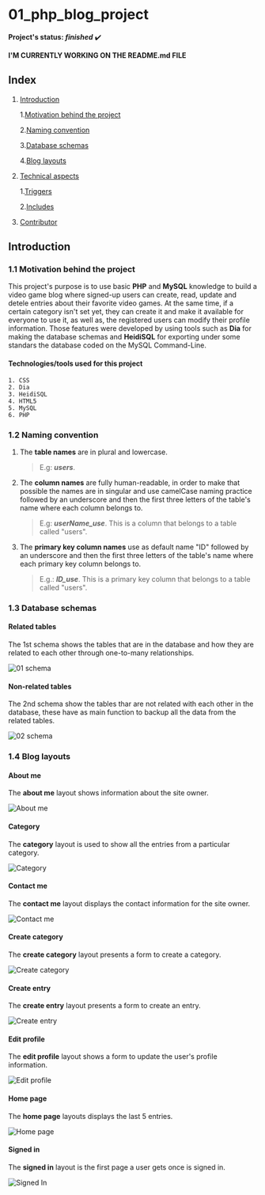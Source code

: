 # 01_php_blog_project

__Project's status: *finished*__ :heavy_check_mark:

__I'M CURRENTLY WORKING ON THE README.md FILE__
## Index

1. [Introduction](#1-Introduction)

	1.[Motivation behind the project](#11-Motivation-behind-the-project)

	2.[Naming convention](#12-Naming-convention)

	3.[Database schemas](#13-Database-schemas )

	4.[Blog layouts](#14-Blog-layouts)

1. [Technical aspects](#2-Technical-aspects)

	1.[Triggers](#21-Triggers)

	2.[Includes](#22-Includes)

1. [Contributor](#3-Contributor)

## Introduction

### 1.1 Motivation behind the project 

This project's purpose is to use basic __PHP__ and __MySQL__ knowledge to build a video game blog where signed-up users can create, read, update and detele entries about their favorite video games. At the same time, if a certain category isn't set yet, they can create it and make it available for everyone to use it, as well as, the registered users can modify their profile information. Those features were developed by using tools such as __Dia__ for making the database schemas and __HeidiSQL__ for exporting under some standars the database coded on the MySQL Command-Line.

#### Technologies/tools used for this project
	
	1. CSS
	2. Dia
	3. HeidiSQL
	4. HTML5
	5. MySQL
	6. PHP 


### 1.2 Naming convention

1. The __table names__ are in plural and lowercase. 
	
	>E.g: *__users__*.

1. The __column names__ are fully human-readable, in order to make that possible the names are in singular and use camelCase naming practice followed by an underscore and then the first three letters of the table's name where each column belongs to. 
	
	>E.g: *__userName_use__*. This is a column that belongs to a table called "users".

1. The __primary key column names__ use as default name "ID" followed by an underscore and then the first three letters of the table's name where each primary key column belongs to.

	>E.g.: *__ID_use__*. This is a primary key column that belongs to a table called "users".

### 1.3 Database schemas 

#### Related tables

The 1st schema shows the tables that are in the database and how they are related to each other through one-to-many relationships.

![01 schema](https://raw.githubusercontent.com/davidlozada-dev/01_php_blog_project/master/assets/img/01_php_blog_project_db_schema_01.png)

#### Non-related tables

The 2nd schema show the tables thar are not related with each other in the database, these have as main function to backup all the data from the related tables.

![02 schema](https://raw.githubusercontent.com/davidlozada-dev/01_php_blog_project/master/assets/img/01_php_blog_project_db_schema_02.png)

### 1.4 Blog layouts

#### About me

The __about me__ layout shows information about the site owner.

![About me](https://raw.githubusercontent.com/davidlozada-dev/01_php_blog_project/master/assets/img/about_me_layout.png)

#### Category

The __category__ layout is used to show all the entries from a particular category.

![Category](https://raw.githubusercontent.com/davidlozada-dev/01_php_blog_project/master/assets/img/category_layout.png)

#### Contact me

The __contact me__ layout displays the contact information for the site owner.

![Contact me](https://raw.githubusercontent.com/davidlozada-dev/01_php_blog_project/master/assets/img/contact_me_layout.png)

#### Create category

The __create category__ layout presents a form to create a category.

![Create category](https://raw.githubusercontent.com/davidlozada-dev/01_php_blog_project/master/assets/img/create_category_layout.png)

#### Create entry

The __create entry__ layout presents a form to create an entry.


![Create entry](https://raw.githubusercontent.com/davidlozada-dev/01_php_blog_project/master/assets/img/create_entry_layout.png)

#### Edit profile

The __edit profile__ layout shows a form to update the user's profile information.

![Edit profile](https://raw.githubusercontent.com/davidlozada-dev/01_php_blog_project/master/assets/img/edit_profile_layout.png)

#### Home page

The __home page__ layouts displays the last 5 entries.

![Home page](https://raw.githubusercontent.com/davidlozada-dev/01_php_blog_project/master/assets/img/home_page_layout.png)

#### Signed in

The __signed in__ layout is the first page a user gets once is signed in.

![Signed In](https://raw.githubusercontent.com/davidlozada-dev/01_php_blog_project/master/assets/img/signed_in_layout.png)